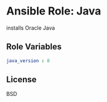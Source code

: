 Ansible Role: Java
==================

installs Oracle Java

Role Variables
--------------

```yaml
java_version : 8
```

License
-------
BSD
